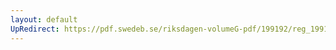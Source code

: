 ```yaml
---
layout: default
UpRedirect: https://pdf.swedeb.se/riksdagen-volumeG-pdf/199192/reg_199192/reg_199192_0765.pdf
---
```

